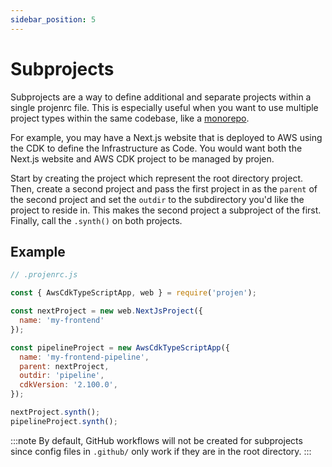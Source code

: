 ```yaml
---
sidebar_position: 5
---
```


# Subprojects

Subprojects are a way to define additional and separate projects within a single projenrc file. 
This is especially useful when you want to use multiple project types within the same codebase, like a [monorepo](https://monorepo.tools/).

For example, you may have a Next.js website that is deployed to AWS using the CDK to define the Infrastructure as Code.
You would want both the Next.js website and AWS CDK project to be managed by projen. 

Start by creating the project which represent the root directory project.
Then, create a second project and pass the first project in as the `parent` of the second project and set the `outdir` to the subdirectory you'd like the project to reside in.
This makes the second project a subproject of the first.
Finally, call the `.synth()` on both projects.

## Example

```js
// .projenrc.js

const { AwsCdkTypeScriptApp, web } = require('projen');

const nextProject = new web.NextJsProject({
  name: 'my-frontend'
});

const pipelineProject = new AwsCdkTypeScriptApp({
  name: 'my-frontend-pipeline',
  parent: nextProject,
  outdir: 'pipeline',
  cdkVersion: '2.100.0',
});

nextProject.synth();
pipelineProject.synth();
```

:::note
By default, GitHub workflows will not be created for subprojects since config
files in `.github/` only work if they are in the root directory.
:::
